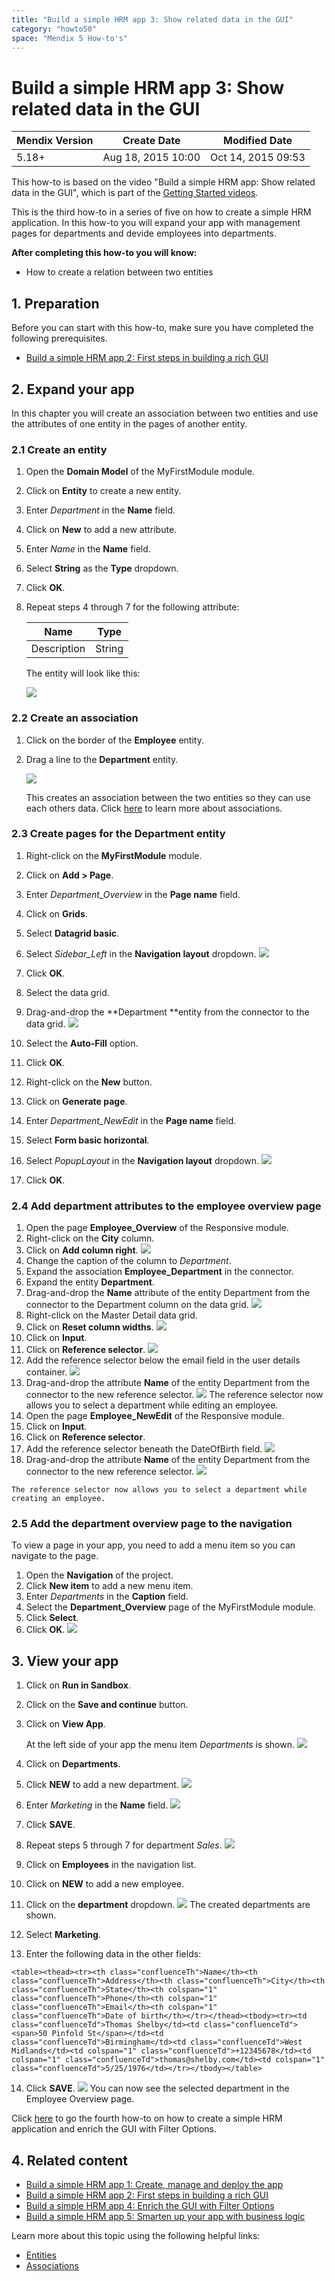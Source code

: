 ```yaml
---
title: "Build a simple HRM app 3: Show related data in the GUI"
category: "howto50"
space: "Mendix 5 How-to's"
---
```

# Build a simple HRM app 3: Show related data in the GUI 

<table><thead><tr><th class="confluenceTh">Mendix Version</th><th class="confluenceTh">Create Date</th><th colspan="1" class="confluenceTh">Modified Date</th></tr></thead><tbody><tr><td class="confluenceTd">5.18+</td><td class="confluenceTd">Aug 18, 2015 10:00</td><td colspan="1" class="confluenceTd">Oct 14, 2015 09:53</td></tr></tbody></table>

This how-to is based on the video "Build a simple HRM app: Show related data in the GUI", which is part of the [Getting Started videos](http://gettingstarted.mendixcloud.com/link/courses/gettingstarted).

This is the third how-to in a series of five on how to create a simple HRM application. In this how-to you will expand your app with management pages for departments and devide employees into departments.

**After completing this how-to you will know:**

*   How to create a relation between two entities

## 1. Preparation

Before you can start with this how-to, make sure you have completed the following prerequisites.

*   [Build a simple HRM app 2: First steps in building a rich GUI](14091674)

## 2\. Expand your app

In this chapter you will create an association between two entities and use the attributes of one entity in the pages of another entity.

### 2.1 Create an entity

1.  Open the **Domain Model** of the MyFirstModule module.
2.  Click on **Entity** to create a new entity.
3.  Enter _Department_ in the **Name** field.
4.  Click on **New** to add a new attribute.
5.  Enter _Name_ in the **Name** field.
6.  Select **String** as the **Type** dropdown.
7.  Click **OK**.
8.  Repeat steps 4 through 7 for the following attribute:

    <table><thead><tr><th class="confluenceTh">Name</th><th class="confluenceTh">Type</th></tr></thead><tbody><tr><td class="confluenceTd">Description</td><td class="confluenceTd">String</td></tr></tbody></table>

    The entity will look like this:

    ![](attachments/14091713/14876673.png)

### 2.2 Create an association

1.  Click on the border of the **Employee** entity.
2.  Drag a line to the **Department** entity.

    ![](attachments/14091713/14876674.png)

    This creates an association between the two entities so they can use each others data. Click [here](/refguide5/Associations) to learn more about associations. 

### 2.3 Create pages for the Department entity

1.  Right-click on the **MyFirstModule** module.
2.  Click on **Add > Page**.
3.  Enter _Department_Overview_ in the **Page name** field.
4.  Click on **Grids**.
5.  Select **Datagrid basic**.
6.  Select _Sidebar_Left_ in the **Navigation layout** dropdown.
    ![](attachments/14091713/14876675.png)

7.  Click **OK**.
8.  Select the data grid.
9.  Drag-and-drop the **Department **entity from the connector to the data grid.
    ![](attachments/14091713/14876676.png) 
10.  Select the **Auto-Fill** option.
11.  Click **OK**.
12.  Right-click on the **New** button.
13.  Click on **Generate page**.
14.  Enter _Department_NewEdit_ in the **Page name** field.
15.  Select **Form basic horizontal**.
16.  Select _PopupLayout_ in the **Navigation layout** dropdown.
    ![](attachments/14091713/14876677.png) 

17.  Click **OK**.

### 2.4 Add department attributes to the employee overview page

1.  Open the page **Employee_Overview** of the Responsive module.
2.  Right-click on the **City** column.
3.  Click on **Add column right**.
    ![](attachments/14091713/14876678.png)
4.  Change the caption of the column to _Department_.
5.  Expand the association **Employee_Department** in the connector.
6.  Expand the entity **Department**. 
7.  Drag-and-drop the **Name** attribute of the entity Department from the connector to the Department column on the data grid.
    ![](attachments/14091713/14876679.png) 
8.  Right-click on the Master Detail data grid.
9.  Click on **Reset column widths**.
    ![](attachments/14091713/14876680.png) 
10.  Click on **Input**.
11.  Click on **Reference selector**.
    ![](attachments/14091713/14876682.png) 
12.  Add the reference selector below the email field in the user details container.
    ![](attachments/14091713/14876685.png)
13.  Drag-and-drop the attribute **Name** of the entity Department from the connector to the new reference selector.
    ![](attachments/14091713/14876684.png)
    The reference selector now allows you to select a department while editing an employee.
14.  Open the page **Employee_NewEdit** of the Responsive module. 
15.  Click on **Input**.
16.  Click on **Reference selector**.
17.  Add the reference selector beneath the DateOfBirth field.
    ![](attachments/14091713/14876686.png) 
18.  Drag-and-drop the attribute **Name** of the entity Department from the connector to the new reference selector.
    ![](attachments/14091713/14876687.png)

    The reference selector now allows you to select a department while creating an employee.

### 2.5 Add the department overview page to the navigation

To view a page in your app, you need to add a menu item so you can navigate to the page.

1.  Open the **Navigation** of the project.
2.  Click **New item** to add a new menu item.
3.  Enter _Departments_ in the **Caption** field.
4.  Select the **Department_Overview** page of the MyFirstModule module.
5.  Click **Select**.
6.  Click **OK**.
    ![](attachments/14091713/14876688.png)  

## 3\. View your app

1.  Click on **Run in Sandbox**.
2.  Click on the **Save and continue** button.
3.  Click on **View App**.

    At the left side of your app the menu item _Departments_ is shown.
    ![](attachments/14091713/14876689.png) 
4.  Click on **Departments**.
5.  Click **NEW** to add a new department.
    ![](attachments/14091713/14876690.png) 
6.  Enter _Marketing_ in the **Name** field.
    ![](attachments/14091713/14876691.png)
7.  Click **SAVE**.
8.  Repeat steps 5 through 7 for department _Sales_.
    ![](attachments/14091713/14876692.png)
9.  Click on **Employees** in the navigation list.
10.  Click on **NEW** to add a new employee.
11.  Click on the **department** dropdown.
    ![](attachments/14091713/14876693.png)
    The created departments are shown.
12.  Select **Marketing**.
13.  Enter the following data in the other fields:

    <table><thead><tr><th class="confluenceTh">Name</th><th class="confluenceTh">Address</th><th class="confluenceTh">City</th><th class="confluenceTh">State</th><th colspan="1" class="confluenceTh">Phone</th><th colspan="1" class="confluenceTh">Email</th><th colspan="1" class="confluenceTh">Date of birth</th></tr></thead><tbody><tr><td class="confluenceTd">Thomas Shelby</td><td class="confluenceTd"><span>50 Pinfold St</span></td><td class="confluenceTd">Birmingham</td><td class="confluenceTd">West Midlands</td><td colspan="1" class="confluenceTd">+12345678</td><td colspan="1" class="confluenceTd">thomas@shelby.com</td><td colspan="1" class="confluenceTd">5/25/1976</td></tr></tbody></table>
14.  Click **SAVE**.
    ![](attachments/14091713/14876694.png)
    You can now see the selected department in the Employee Overview page.

Click [here](14091768) to go the fourth how-to on how to create a simple HRM application and enrich the GUI with Filter Options.

## 4\. Related content

*   [Build a simple HRM app 1: Create, manage and deploy the app](Build+a+simple+HRM+app+1+Create+manage+and+deploy+the+app)
*   [Build a simple HRM app 2: First steps in building a rich GUI](Build+a+simple+HRM+app+2+First+steps+in+building+a+rich+GUI)
*   [Build a simple HRM app 4: Enrich the GUI with Filter Options](Build+a+simple+HRM+app+4+Enrich+the+GUI+with+Filter+Options)
*   [Build a simple HRM app 5: Smarten up your app with business logic](Build+a+simple+HRM+app+5+Smarten+up+your+app+with+business+logic)

Learn more about this topic using the following helpful links:

*   [Entities](/refguide5/Entities)
*   [Associations](/refguide5/Associations)